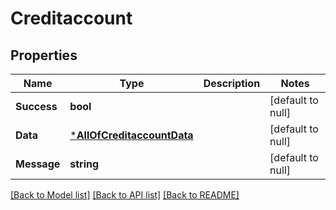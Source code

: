 # Creditaccount

## Properties
Name | Type | Description | Notes
------------ | ------------- | ------------- | -------------
**Success** | **bool** |  | [default to null]
**Data** | [***AllOfCreditaccountData**](AllOfCreditaccountData.md) |  | [default to null]
**Message** | **string** |  | [default to null]

[[Back to Model list]](../README.md#documentation-for-models) [[Back to API list]](../README.md#documentation-for-api-endpoints) [[Back to README]](../README.md)

